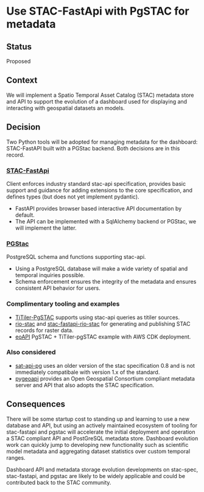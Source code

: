 # Use STAC-FastApi with PgSTAC for metadata

## Status

Proposed

## Context

We will implement a Spatio Temporal Asset Catalog (STAC) metadata store and API to support the evolution of a dashboard used for displaying and interacting with geospatial datasets an models.

## Decision

Two Python tools will be adopted for managing metadata for the dashboard: STAC-FastAPI built with a PGStac backend. Both decisions are in this record.

### [STAC-FastApi](https://github.com/stac-utils/stac-fastapi)

Client enforces industry standard stac-api specification, provides basic support and guidance for adding extensions to the core specification, and defines types (but does not yet implement pydantic). 

- FastAPI provides browser based interactive API documentation by default. 
- The API can be implemented with a SqlAlchemy backend or PGStac, we will implement the latter. 

### [PGStac](https://github.com/stac-utils/pgstac)

PostgreSQL schema and functions supporting stac-api.

- Using a PostgreSQL database will make a wide variety of spatial and temporal inquiries possible.
- Schema enforcement ensures the integrity of the metadata and ensures consistent API behavior for users.

### Complimentary tooling and examples

- [TiTiler-PgSTAC](https://github.com/stac-utils/titiler-pgstac) supports using stac-api queries as titiler sources.
- [rio-stac](http://devseed.com/rio-stac/) and [stac-fastapi-rio-stac](https://github.com/developmentseed/stac-fastapi-rio-stac) for generating and publishing STAC records for raster data.
- [eoAPI](https://github.com/developmentseed/eoAPI) PgSTAC + TiTiler-pgSTAC example with AWS CDK deployment.

### Also considered

- [sat-api-pg](https://github.com/developmentseed/sat-api-pg) uses an older version of the stac specification 0.8 and is not immediately compatibale with version 1.x of the standard.
- [pygeoapi](https://docs.pygeoapi.io/en/stable/) provides an Open Geospatial Consortium compliant metadata server and API that also adopts the STAC specification.

## Consequences

There will be some startup cost to standing up and learning to use a new database and API, but using an actively maintained ecosystem of tooling for stac-fastapi and pgstac will accelerate the initial deployment and operation a STAC compliant API and PostGreSQL metadata store. Dashboard evolution work can quickly jump to developing new functionality such as scientific model metadata and aggregating dataset statistics over custom temporal ranges.

Dashboard API and metadata storage evolution developments on stac-spec, stac-fastapi, and pgstac are likely to be widely applicable and could be contributed back to the STAC community.
